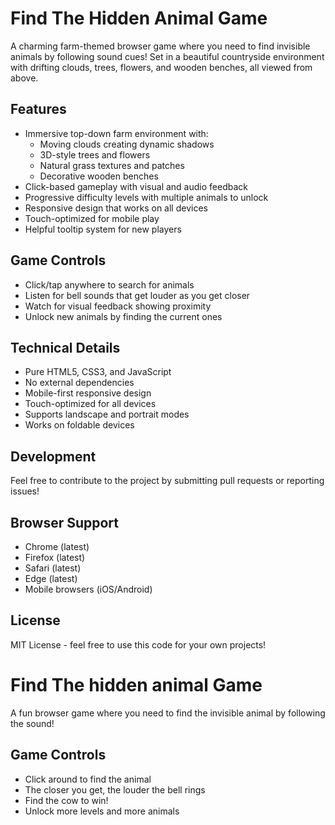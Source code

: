 # Find The Hidden Animal Game

A charming farm-themed browser game where you need to find invisible animals by following sound cues! Set in a beautiful countryside environment with drifting clouds, trees, flowers, and wooden benches, all viewed from above.

## Features
- Immersive top-down farm environment with:
  - Moving clouds creating dynamic shadows
  - 3D-style trees and flowers
  - Natural grass textures and patches
  - Decorative wooden benches
- Click-based gameplay with visual and audio feedback
- Progressive difficulty levels with multiple animals to unlock
- Responsive design that works on all devices
- Touch-optimized for mobile play
- Helpful tooltip system for new players

## Game Controls
- Click/tap anywhere to search for animals
- Listen for bell sounds that get louder as you get closer
- Watch for visual feedback showing proximity
- Unlock new animals by finding the current ones

## Technical Details
- Pure HTML5, CSS3, and JavaScript
- No external dependencies
- Mobile-first responsive design
- Touch-optimized for all devices
- Supports landscape and portrait modes
- Works on foldable devices

## Development
Feel free to contribute to the project by submitting pull requests or reporting issues!

## Browser Support
- Chrome (latest)
- Firefox (latest)
- Safari (latest)
- Edge (latest)
- Mobile browsers (iOS/Android)

## License
MIT License - feel free to use this code for your own projects!

# Find The hidden animal Game

A fun browser game where you need to find the invisible animal by following the sound!


## Game Controls
- Click around to find the animal
- The closer you get, the louder the bell rings
- Find the cow to win!
- Unlock more levels and more animals